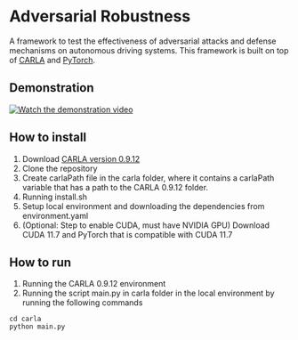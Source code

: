 # Adversarial Robustness

A framework to test the effectiveness of adversarial attacks and defense mechanisms on autonomous driving systems. This framework is built on top of [CARLA](https://carla.org/) and [PyTorch](https://pytorch.org/).

## Demonstration
[![Watch the demonstration video](https://img.youtube.com/vi/OqU7b2n0Fk8/maxresdefault.jpg)](https://youtu.be/OqU7b2n0Fk8)

## How to install
1. Download [CARLA version 0.9.12](https://carla.org/2021/08/02/release-0.9.12/)
2. Clone the repository
3. Create carlaPath file in the carla folder, where it contains a carlaPath variable that has a path to the CARLA 0.9.12 folder.
4. Running install.sh
5. Setup local environment and downloading the dependencies from environment.yaml
6. (Optional: Step to enable CUDA, must have NVIDIA GPU)
Download CUDA 11.7 and PyTorch that is compatible with CUDA 11.7

## How to run
1. Running the CARLA 0.9.12 environment  
2. Running the script main.py in carla folder in the local environment by running the following commands
```
cd carla
python main.py
```